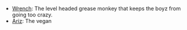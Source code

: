 <!-- TITLE: Buddys Bad Boyz -->
<!-- SUBTITLE: The never faltering team that is Buddys Bad Boyz -->

* [Wrench](/buddys-bad-boyz/wrench): The level headed grease monkey that keeps the boyz from going too crazy.
* [Ariz](/buddys-bad-boyz/aristotle-doe-katz): The vegan
